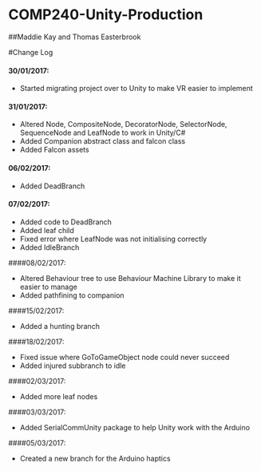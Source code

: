 # COMP240-Unity-Production
##Maddie Kay and Thomas Easterbrook

#Change Log
#### 30/01/2017:  
* Started migrating project over to Unity to make VR easier to implement  

#### 31/01/2017:  
* Altered Node, CompositeNode, DecoratorNode, SelectorNode, SequenceNode and LeafNode to work in Unity/C#
* Added Companion abstract class and falcon class
* Added Falcon assets

#### 06/02/2017:
* Added DeadBranch

#### 07/02/2017:
* Added code to DeadBranch
* Added leaf child
* Fixed error where LeafNode was not initialising correctly
* Added IdleBranch

####08/02/2017:
* Altered Behaviour tree to use Behaviour Machine Library to make it easier to manage
* Added pathfining to companion

####15/02/2017:
* Added a hunting branch

####18/02/2017:
* Fixed issue where GoToGameObject node could never succeed 
* Added injured subbranch to idle

####02/03/2017:
* Added more leaf nodes

####03/03/2017:
* Added SerialCommUnity package to help Unity work with the Arduino

####05/03/2017:
* Created a new branch for the Arduino haptics
